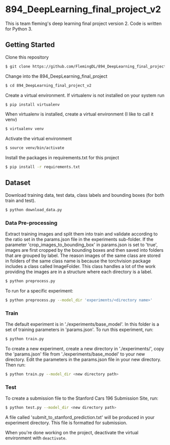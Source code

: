 # 894_DeepLearning_final_project_v2
This is team fleming's deep learning final project version 2.  Code is written for Python 3.

## Getting Started
Clone this repository
```bash
$ git clone https://github.com/FlemingDL/894_DeepLearning_final_project_v2.git
```
Change into the 894_DeepLearning_final_project
```bash
$ cd 894_DeepLearning_final_project_v2
```
Create a virtual environment.  If virtualenv is not installed on your system run
```bash
$ pip install virtualenv
```
When virtualenv is installed, create a virtual environment (I like to call it venv)
```bash
$ virtualenv venv
```
Activate the virtual environment
```bash
$ source venv/bin/activate
```
Install the packages in requirements.txt for this project
```bash
$ pip install -r requirements.txt
```

## Dataset
Download training data, test data, class labels and bounding boxes (for both train and test).
```bash
$ python download_data.py
```

### Data Pre-processing
Extract training images and split them into train and validate according to the ratio set in the params.json file in
the experiments sub-folder.  If the parameter 'crop_images_to_bounding_box' in params.json is set to 'true', images 
are first cropped by the bounding boxes and then saved into folders that are grouped by label.  The reason images of 
the same class are stored in folders of the same class name is because the torchvision package includes a class 
called ImageFolder.  This class handles a lot of the work providing the images are in a structure where each directory 
is a label.
```bash
$ python preprocess.py
```
To run for a specific experiment:
 ```bash
$ python preprocess.py --model_dir 'experiments/<directory name>'
```

### Train
The default experiment is in './experiments/base_model'.  In this folder is a set of training parameters in
'params.json'.  To run this experiment, run: 
```bash
$ python train.py
```
To create a new experiment, create a new directory in './experiments/', copy the 'params.json' file from 
'./experiments/base_model' to your new directory.  Edit the parameters in the params.json file in your new 
directory.  Then run:
```bash
$ python train.py --model_dir <new directory path>
```


### Test
To create a submission file to the Stanford Cars 196 Submission Site, run:
```bash
$ python test.py --model_dir <new directory path>
```
A file called 'submit_to_stanford_prediction.txt' will be produced in your experiment directory.  This file
is formatted for submission. 

When you're done working on the project, deactivate the virtual environment with `deactivate`.
